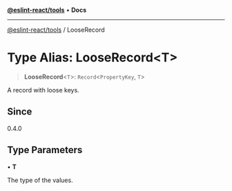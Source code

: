 [**@eslint-react/tools**](../README.md) • **Docs**

***

[@eslint-react/tools](../README.md) / LooseRecord

# Type Alias: LooseRecord\<T\>

> **LooseRecord**\<`T`\>: `Record`\<`PropertyKey`, `T`\>

A record with loose keys.

## Since

0.4.0

## Type Parameters

• **T**

The type of the values.
